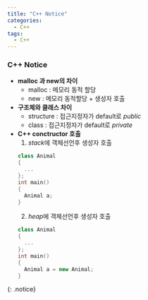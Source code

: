 ```yaml
---
title: "C++ Notice"
categories:
  - C++
tags:
  - C++
---
```

### C++ Notice
*  **malloc 과 new의 차이**  
   * malloc : 메모리 동적 할당
   * new : 메모리 동적할당 + 생성자 호출  
* **구조체와 클래스 차이**  
   * structure : 접근지정자가 default로 *public*  
   * class : 접근지정자가 default로 *private*  
* **C++ conctructor 호출**
  1. *stack*에 객체선언후 생성자 호출
  ```c++
  class Animal
  {
    ...
  };
  int main()
  {
    Animal a;
  }
  ```
  2. *heap*에 객체선언후 생성자 호출
  ```c++
  class Animal
  {
    ...
  };
  int main()
  {
    Animal a = new Animal;
  }
  ```
{: .notice}

